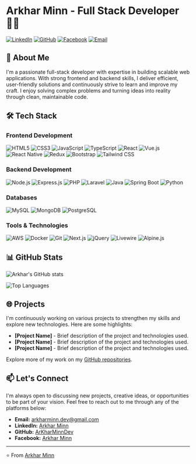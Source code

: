 # Arkhar Minn - Full Stack Developer 👨‍💻

[![LinkedIn](https://img.shields.io/badge/LinkedIn-0A66C2?style=for-the-badge&logo=linkedin&logoColor=white)](https://www.linkedin.com/in/arkhar-minn-901a752a8)
[![GitHub](https://img.shields.io/badge/GitHub-181717?style=for-the-badge&logo=github&logoColor=white)](https://github.com/ArKharMinnDev)
[![Facebook](https://img.shields.io/badge/Facebook-1877F2?style=for-the-badge&logo=facebook&logoColor=white)](https://www.facebook.com/akmin.9060)
[![Email](https://img.shields.io/badge/Email-D14836?style=for-the-badge&logo=gmail&logoColor=white)](mailto:arkharminn.dev@gmail.com)

## 🚀 About Me

I'm a passionate full-stack developer with expertise in building scalable web applications. With strong frontend and backend skills, I deliver efficient, user-friendly solutions and continuously strive to learn and improve my craft. I enjoy solving complex problems and turning ideas into reality through clean, maintainable code.

## 🛠️ Tech Stack

### Frontend Development
![HTML5](https://img.shields.io/badge/HTML5-E34F26?style=flat-square&logo=html5&logoColor=white)
![CSS3](https://img.shields.io/badge/CSS3-1572B6?style=flat-square&logo=css3&logoColor=white)
![JavaScript](https://img.shields.io/badge/JavaScript-F7DF1E?style=flat-square&logo=javascript&logoColor=black)
![TypeScript](https://img.shields.io/badge/TypeScript-3178C6?style=flat-square&logo=typescript&logoColor=white)
![React](https://img.shields.io/badge/React-61DAFB?style=flat-square&logo=react&logoColor=black)
![Vue.js](https://img.shields.io/badge/Vue.js-4FC08D?style=flat-square&logo=vue.js&logoColor=white)
![React Native](https://img.shields.io/badge/React_Native-61DAFB?style=flat-square&logo=react&logoColor=black)
![Redux](https://img.shields.io/badge/Redux-764ABC?style=flat-square&logo=redux&logoColor=white)
![Bootstrap](https://img.shields.io/badge/Bootstrap-7952B3?style=flat-square&logo=bootstrap&logoColor=white)
![Tailwind CSS](https://img.shields.io/badge/Tailwind_CSS-06B6D4?style=flat-square&logo=tailwind-css&logoColor=white)

### Backend Development
![Node.js](https://img.shields.io/badge/Node.js-339933?style=flat-square&logo=node.js&logoColor=white)
![Express.js](https://img.shields.io/badge/Express.js-000000?style=flat-square&logo=express&logoColor=white)
![PHP](https://img.shields.io/badge/PHP-777BB4?style=flat-square&logo=php&logoColor=white)
![Laravel](https://img.shields.io/badge/Laravel-FF2D20?style=flat-square&logo=laravel&logoColor=white)
![Java](https://img.shields.io/badge/Java-007396?style=flat-square&logo=java&logoColor=white)
![Spring Boot](https://img.shields.io/badge/Spring_Boot-6DB33F?style=flat-square&logo=spring-boot&logoColor=white)
![Python](https://img.shields.io/badge/Python-3776AB?style=flat-square&logo=python&logoColor=white)

### Databases
![MySQL](https://img.shields.io/badge/MySQL-4479A1?style=flat-square&logo=mysql&logoColor=white)
![MongoDB](https://img.shields.io/badge/MongoDB-47A248?style=flat-square&logo=mongodb&logoColor=white)
![PostgreSQL](https://img.shields.io/badge/PostgreSQL-4169E1?style=flat-square&logo=postgresql&logoColor=white)

### Tools & Technologies
![AWS](https://img.shields.io/badge/AWS-232F3E?style=flat-square&logo=amazon-aws&logoColor=white)
![Docker](https://img.shields.io/badge/Docker-2496ED?style=flat-square&logo=docker&logoColor=white)
![Git](https://img.shields.io/badge/Git-F05032?style=flat-square&logo=git&logoColor=white)
![Next.js](https://img.shields.io/badge/Next.js-000000?style=flat-square&logo=next.js&logoColor=white)
![jQuery](https://img.shields.io/badge/jQuery-0769AD?style=flat-square&logo=jquery&logoColor=white)
![Livewire](https://img.shields.io/badge/Livewire-4E56A6?style=flat-square&logo=laravel-livewire&logoColor=white)
![Alpine.js](https://img.shields.io/badge/Alpine.js-8BC0D0?style=flat-square&logo=alpine.js&logoColor=black)

## 📊 GitHub Stats

![Arkhar's GitHub stats](https://github-readme-stats.vercel.app/api?username=ArKharMinnDev&show_icons=true&theme=radical)

![Top Languages](https://github-readme-stats.vercel.app/api/top-langs/?username=ArKharMinnDev&layout=compact&theme=radical)

## 🌐 Projects

I'm continuously working on various projects to strengthen my skills and explore new technologies. Here are some highlights:

- **[Project Name]** - Brief description of the project and technologies used.
- **[Project Name]** - Brief description of the project and technologies used.
- **[Project Name]** - Brief description of the project and technologies used.

Explore more of my work on my [GitHub repositories](https://github.com/ArKharMinnDev).

## 📫 Let's Connect

I'm always open to discussing new projects, creative ideas, or opportunities to be part of your vision. Feel free to reach out to me through any of the platforms below:

- **Email:** [arkharminn.dev@gmail.com](mailto:arkharminn.dev@gmail.com)
- **LinkedIn:** [Arkhar Minn](https://www.linkedin.com/in/arkhar-minn-901a752a8)
- **GitHub:** [ArKharMinnDev](https://github.com/ArKharMinnDev)
- **Facebook:** [Arkhar Minn](https://www.facebook.com/akmin.9060)

---

⭐️ From [Arkhar Minn](https://github.com/ArKharMinnDev)

